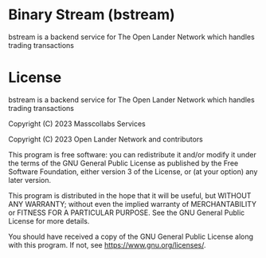 # Binary Stream (bstream)

bstream is a backend service for The Open Lander Network which handles trading transactions

# License

bstream is a backend service for The Open Lander Network which handles trading transactions

Copyright (C) 2023 Masscollabs Services

Copyright (C) 2023 Open Lander Network and contributors

This program is free software: you can redistribute it and/or modify
it under the terms of the GNU General Public License as published by
the Free Software Foundation, either version 3 of the License, or
(at your option) any later version.

This program is distributed in the hope that it will be useful,
but WITHOUT ANY WARRANTY; without even the implied warranty of
MERCHANTABILITY or FITNESS FOR A PARTICULAR PURPOSE.  See the
GNU General Public License for more details.

You should have received a copy of the GNU General Public License
along with this program.  If not, see <https://www.gnu.org/licenses/>.
